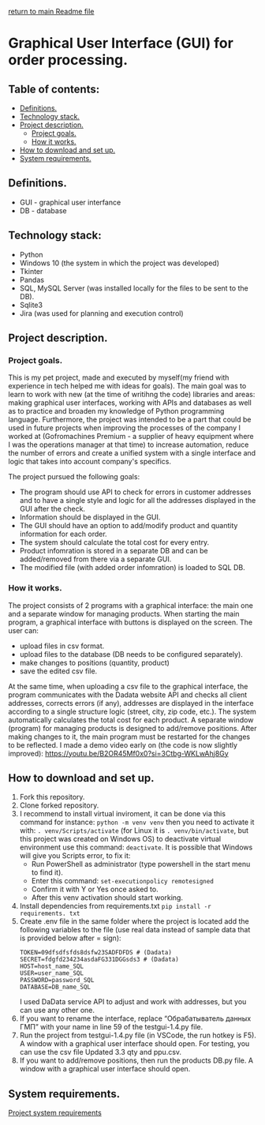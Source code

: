 [return to main Readme file](https://github.com/gaifut/Project0)

# Graphical User Interface (GUI) for order processing.

## Table of contents:
- [Definitions.](#Definitions)
- [Technology stack.](#Technology-stack)
- [Project description.](#Project-description)
  - [Project goals.](#Project-goals)
  - [How it works.](#How-it-works)
- [How to download and set up.](#How-to-download-and-set-up)
- [System requirements.](#System-requirements)

## Definitions.
- GUI - graphical user interfance
- DB - database

## Technology stack:
- Python
- Windows 10 (the system in which the project was developed)
- Tkinter
- Pandas
- SQL, MySQL Server (was installed locally for the files to be sent to the DB).
- Sqlite3
- Jira (was used for planning and execution control)

## Project description.
### Project goals.
This is my pet project, made and executed by myself(my friend with experience in tech helped me with ideas for goals).
The main goal was to learn to work with new (at the time of writihng the code) libraries and areas: making graphical user interfaces, working with APIs and databases as well as to practice and broaden my knowledge of Python programming language.
Furthermore, the project was intended to be a part that could be used in future projects when improving the processes of the company I worked at (Gofromachines Premium - a supplier of heavy equipment where I was the operations manager at that time) to increase automation, reduce the number of errors and create a unified system with a single interface and logic that takes into account company's specifics.

The project pursued the following goals:
- The program should use API to check for errors in customer addresses and to have a single style and logic for all the addresses displayed in the GUI after the check.
- Information should be displayed in the GUI.
- The GUI should have an option to add/modify product and quantity information for each order.
- The system should calculate the total cost for every entry.
- Product infomration is stored in a separate DB and can be added/removed from there via a separate GUI.
- The modified file (with added order infomration) is loaded to SQL DB.
### How it works.
The project consists of 2 programs with a graphical interface: the main one and a separate window for managing products. 
When starting the main program, a graphical interface with buttons is displayed on the screen. The user can:
- upload files in csv format.
- upload files to the database (DB needs to be configured separately).
- make changes to positions (quantity, product)
- save the edited csv file.

At the same time, when uploading a csv file to the graphical interface, the program communicates with the Dadata website API and checks all client addresses, corrects errors (if any), addresses are displayed in the interface according to a single structure logic (street, city, zip code, etc.).
The system automatically calculates the total cost for each product.
A separate window (program) for managing products is designed to add/remove positions. After making changes to it, the main program must be restarted for the changes to be reflected.
I made a demo video early on (the code is now slightly improved): https://youtu.be/B2OR45Mf0x0?si=3Ctbg-WKLwAhj8Gy

## How to download and set up.
1. Fork this repository.
2. Clone forked repository.
3. I recommend to install virtual inviroment, it can be done via this command for instance: ```python -m venv venv```
   then you need to activate it with: ```. venv/Scripts/activate``` (for Linux it is ```. venv/bin/activate```, but this project was created on Windows OS)
   to deactivate virtual environment use this command: ```deactivate```.
   It is possible that Windows will give you Scripts error, to fix it:
    - Run PowerShell as administrator (type powershell in the start menu to find it).
    - Enter this command: ```set-executionpolicy remotesigned```
    - Confirm it with Y or Yes once asked to.
    - After this venv activation should start working.
4. Install dependencies from requirements.txt
   ```pip install -r requirements. txt```
5. Create .env file in the same folder where the project is located add the following variables to the file (use real data instead of sample data that is provided below after = sign):
   ```
   TOKEN=09dfsdfsfds8dsfw23SADFDFDS # (Dadata)
   SECRET=fdgfd234234asdaFG331DGGsds3 # (Dadata)
   HOST=host_name_SQL
   USER=user_name_SQL
   PASSWORD=password_SQL
   DATABASE=DB_name_SQL
   ```
   I used DaData service API to adjust and work with addresses, but you can use any other one.
6. If you want to rename the interface, replace “Обрабатыватель данных ГМП” with your name in line 59 of the testgui-1.4.py file.
7. Run the project from testgui-1.4.py file (in VSCode, the run hotkey is F5). A window with a graphical user interface should open. For testing, you can use the csv file Updated 3.3 qty and ppu.csv.
8. If you want to add/remove positions, then run the products DB.py file. A window with a graphical user interface should open.
## System requirements.
[Project system requirements](https://github.com/gaifut/Project0/blob/main/requirements.txt)
